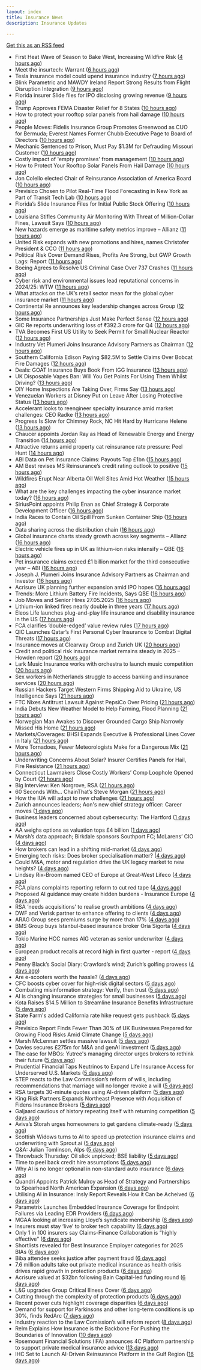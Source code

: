 ```yaml
---
layout: index
title: Insurance News
description: Insurance Updates

---
```


[Get this as an RSS feed](/insurance.rss)

<!-- news_marker starts -->
- First Heat Wave of Season to Bake West, Increasing Wildfire Risk ([4 hours ago](https://www.insurancejournal.com/news/west/2025/05/27/825245.htm))
- Meet the insurtech: Warrant ([6 hours ago](https://www.dig-in.com/news/meet-the-insurtech-warrant))
- Tesla insurance model could upend insurance industry ([7 hours ago](https://www.dig-in.com/opinion/tesla-insurance-model-could-upend-insurance-industry))
- Blink Parametric and MAWDY Ireland Report Strong Results from Flight Disruption Integration ([9 hours ago](https://www.insurtechinsights.com/blink-parametric-and-mawdy-ireland-report-strong-results-from-flight-disruption-integration/))
- Florida insurer Slide files for IPO disclosing growing revenue ([9 hours ago](https://www.dig-in.com/articles/florida-insurer-slide-files-for-ipo-disclosing-growing-revenue))
- Trump Approves FEMA Disaster Relief for 8 States ([10 hours ago](https://www.insurancejournal.com/news/midwest/2025/05/27/825224.htm))
- How to protect your rooftop solar panels from hail damage ([10 hours ago](https://www.dig-in.com/articles/how-to-protect-your-rooftop-solar-panels-from-hail-damage))
- People Moves: Fidelis Insurance Group Promotes Greenwood as CUO for Bermuda; Everest Names Former Chubb Executive Page to Board of Directors ([10 hours ago](https://www.insurancejournal.com/news/international/2025/05/27/825204.htm))
- Mechanic Sentenced to Prison, Must Pay $1.3M for Defrauding Missouri Customer ([10 hours ago](https://www.insurancejournal.com/news/midwest/2025/05/27/825206.htm))
- Costly impact of 'empty promises' from management ([10 hours ago](https://www.insurancebusinessmag.com/uk/business-strategy/costly-impact-of-empty-promises-from-management-537075.aspx))
- How to Protect Your Rooftop Solar Panels From Hail Damage ([10 hours ago](https://www.insurancejournal.com/news/southcentral/2025/05/27/825200.htm))
- Jon Colello elected Chair of Reinsurance Association of America Board ([10 hours ago](https://www.reinsurancene.ws/jon-colello-elected-chair-of-reinsurance-association-of-america-board/))
- Previsico Chosen to Pilot Real-Time Flood Forecasting in New York as Part of Transit Tech Lab ([10 hours ago](https://www.insurtechinsights.com/previsico-chosen-to-pilot-real-time-flood-forecasting-in-new-york-as-part-of-transit-tech-lab/))
- Florida’s Slide Insurance Files for Initial Public Stock Offering ([10 hours ago](https://www.insurancejournal.com/news/southeast/2025/05/27/825191.htm))
- Louisiana Stifles Community Air Monitoring With Threat of Million-Dollar Fines, Lawsuit Says ([10 hours ago](https://www.insurancejournal.com/news/southcentral/2025/05/27/825195.htm))
- New hazards emerge as maritime safety metrics improve – Allianz ([11 hours ago](https://www.insurancebusinessmag.com/uk/news/marine/new-hazards-emerge-as-maritime-safety-metrics-improve--allianz-537061.aspx))
- United Risk expands with new promotions and hires, names Christofer President & CCO ([11 hours ago](https://www.reinsurancene.ws/united-risk-expands-with-new-promotions-and-hires-names-christofer-president-cco/))
- Political Risk Cover Demand Rises, Profits Are Strong, but GWP Growth Lags: Report ([11 hours ago](https://www.insurancejournal.com/news/international/2025/05/27/825128.htm))
- Boeing Agrees to Resolve US Criminal Case Over 737 Crashes ([11 hours ago](https://www.insurancejournal.com/news/national/2025/05/27/825174.htm))
- Cyber risk and environmental issues lead reputational concerns in 2024/25: WTW ([11 hours ago](https://www.reinsurancene.ws/cyber-risk-and-environmental-issues-lead-reputational-concerns-in-2024-25-wtw/))
- What attacks on the UK’s retail sector mean for the global cyber insurance market ([11 hours ago](https://www.insurancebusinessmag.com/uk/news/breaking-news/what-attacks-on-the-uks-retail-sector-mean-for-the-global-cyber-insurance-market-537050.aspx))
- Continental Re announces key leadership changes across Group ([12 hours ago](https://www.reinsurancene.ws/continental-re-announces-key-leadership-changes-across-group/))
- Some Insurance Partnerships Just Make Perfect Sense ([12 hours ago](https://insurance-edge.net/2025/05/27/some-insurance-partnerships-just-make-perfect-sense/))
- GIC Re reports underwriting loss of ₹392.3 crore for Q4 ([12 hours ago](https://www.reinsurancene.ws/gic-re-reports-underwriting-loss-of-%e2%82%b9392-3-crore-for-q4/))
- TVA Becomes First US Utility to Seek Permit for Small Nuclear Reactor ([12 hours ago](https://www.insurancejournal.com/news/southeast/2025/05/27/825158.htm))
- Industry Vet Plumeri Joins Insurance Advisory Partners as Chairman ([12 hours ago](https://www.insurancejournal.com/news/national/2025/05/27/825131.htm))
- Southern California Edison Paying $82.5M to Settle Claims Over Bobcat Fire Damages ([12 hours ago](https://www.insurancejournal.com/news/west/2025/05/27/825153.htm))
- Deals: GOAT Insurance Buys Book From IGG Insurance ([13 hours ago](https://insurance-edge.net/2025/05/27/deals-goat-insurance-buys-book-from-igg-insurance/))
- UK Disposable Vapes Ban: Will You Get Points For Using Them Whilst Driving? ([13 hours ago](https://insurance-edge.net/2025/05/27/uk-disposable-vapes-ban-will-you-get-points-for-using-them-whilst-driving/))
- DIY Home Inspections Are Taking Over, Firms Say ([13 hours ago](https://www.insurancejournal.com/news/national/2025/05/27/824890.htm))
- Venezuelan Workers at Disney Put on Leave After Losing Protective Status ([13 hours ago](https://www.insurancejournal.com/news/southeast/2025/05/27/825133.htm))
- Accelerant looks to reengineer specialty insurance amid market challenges: CEO Radke ([13 hours ago](https://www.reinsurancene.ws/accelerant-looks-to-reengineer-specialty-insurance-amid-market-challenges-ceo-radke/))
- Progress Is Slow for Chimney Rock, NC Hit Hard by Hurricane Helene ([13 hours ago](https://www.insurancejournal.com/news/southeast/2025/05/27/825125.htm))
- Chaucer appoints Jordan Ray as Head of Renewable Energy and Energy Transition ([14 hours ago](https://www.reinsurancene.ws/chaucer-appoints-jordan-ray-as-head-of-renewable-energy-and-energy-transition/))
- Attractive returns amid property cat reinsurance rate pressure: Peel Hunt ([14 hours ago](https://www.reinsurancene.ws/attractive-returns-amid-property-cat-reinsurance-rate-pressure-peel-hunt/))
- ABI Data on Pet Insurance Claims: Payouts Top £1bn ([15 hours ago](https://insurance-edge.net/2025/05/27/abi-data-on-pet-insurance-claims-payouts-top-1bn/))
- AM Best revises MS Reinsurance’s credit rating outlook to positive ([15 hours ago](https://www.reinsurancene.ws/am-best-revises-ms-reinsurances-credit-rating-outlook-to-positive/))
- Wildfires Erupt Near Alberta Oil Well Sites Amid Hot Weather ([15 hours ago](https://www.insurancejournal.com/news/international/2025/05/27/825114.htm))
- What are the key challenges impacting the cyber insurance market today? ([16 hours ago](https://www.insurancebusinessmag.com/uk/news/cyber/what-are-the-key-challenges-impacting-the-cyber-insurance-market-today-536998.aspx))
- SiriusPoint appoints Philip Enan as Chief Strategy & Corporate Development Officer ([16 hours ago](https://www.reinsurancene.ws/siriuspoint-appoints-philip-enan-as-chief-strategy-corporate-development-officer/))
- India Races to Contain Oil Spill From Sunken Container Ship ([16 hours ago](https://www.insurancejournal.com/news/international/2025/05/27/825061.htm))
- Data sharing across the distribution chain ([16 hours ago](https://www.insurancebusinessmag.com/uk/news/breaking-news/data-sharing-across-the-distribution-chain-536997.aspx))
- Global insurance charts steady growth across key segments – Allianz ([16 hours ago](https://www.insurancebusinessmag.com/uk/news/breaking-news/global-insurance-charts-steady-growth-across-key-segments--allianz-536991.aspx))
- Electric vehicle fires up in UK as lithium-ion risks intensify – QBE ([16 hours ago](https://www.insurancebusinessmag.com/uk/news/auto-motor/electric-vehicle-fires-up-in-uk-as-lithiumion-risks-intensify--qbe-536990.aspx))
- Pet insurance claims exceed £1 billion market for the third consecutive year – ABI ([16 hours ago](https://www.insurancebusinessmag.com/uk/news/breaking-news/pet-insurance-claims-exceed-1-billion-market-for-the-third-consecutive-year--abi-536999.aspx))
- Joseph J. Plumeri Joins Insurance Advisory Partners as Chairman and Investor ([16 hours ago](https://www.insurtechinsights.com/joseph-j-plumeri-joins-insurance-advisory-partners-as-chairman-and-investor/))
- Acrisure UK planning further expansion amid IPO hopes ([16 hours ago](https://www.postonline.co.uk/news/7957733/acrisure-uk-planning-further-expansion-amid-ipo-hopes))
- Trends: More Lithium Battery Fire Incidents, Says QBE ([16 hours ago](https://insurance-edge.net/2025/05/27/trends-more-lithium-battery-fire-incidents-says-qbe/))
- Job Moves and Senior Hires 27.05.2025 ([16 hours ago](https://insurance-edge.net/2025/05/27/job-moves-and-senior-hires-27-05-2025/))
- Lithium-ion linked fires nearly double in three years ([17 hours ago](https://www.postonline.co.uk/personal/7957821/lithium-ion-linked-fires-nearly-double-in-three-years))
- Eleos Life launches plug-and-play life insurance and disability insurance in the US ([17 hours ago](https://ifamagazine.com/eleos-life-launches-plug-and-play-life-insurance-and-disability-insurance-in-the-us/))
- FCA clarifies ‘double-edged’ value review rules ([17 hours ago](https://www.postonline.co.uk/regulation/7957818/fca-clarifies-%E2%80%98double-edged%E2%80%99-value-review-rules))
- QIC Launches Qatar’s First Personal Cyber Insurance to Combat Digital Threats ([17 hours ago](https://www.insurtechinsights.com/qic-launches-qatars-first-personal-cyber-insurance-to-combat-digital-threats/))
- Insurance moves at Clearway Group and Zurich UK ([20 hours ago](https://www.insurancebusinessmag.com/uk/news/breaking-news/insurance-moves-at-clearway-group-and-zurich-uk-536969.aspx))
- Credit and political risk insurance market remains steady in 2025 – Howden report ([20 hours ago](https://www.insurancebusinessmag.com/uk/news/breaking-news/credit-and-political-risk-insurance-market-remains-steady-in-2025--howden-report-536968.aspx))
- Lark Music Insurance works with orchestra to launch music competition ([20 hours ago](https://www.insurancebusinessmag.com/uk/news/breaking-news/lark-music-insurance-works-with-orchestra-to-launch-music-competition-536967.aspx))
- Sex workers in Netherlands struggle to access banking and insurance services ([20 hours ago](https://www.insurancebusinessmag.com/uk/news/breaking-news/sex-workers-in-netherlands-struggle-to-access-banking-and-insurance-services-536966.aspx))
- Russian Hackers Target Western Firms Shipping Aid to Ukraine, US Intelligence Says ([21 hours ago](https://www.insurancejournal.com/news/national/2025/05/27/825073.htm))
- FTC Nixes Antitrust Lawsuit Against PepsiCo Over Pricing ([21 hours ago](https://www.insurancejournal.com/news/national/2025/05/27/825066.htm))
- India Debuts New Weather Model to Help Farming, Flood Planning ([21 hours ago](https://www.insurancejournal.com/news/international/2025/05/27/825049.htm))
- Norwegian Man Awakes to Discover Grounded Cargo Ship Narrowly Missed His Home ([21 hours ago](https://www.insurancejournal.com/news/international/2025/05/27/825052.htm))
- Markets/Coverages: BHSI Expands Executive & Professional Lines Cover in Italy ([21 hours ago](https://www.insurancejournal.com/news/international/2025/05/27/825058.htm))
- More Tornadoes, Fewer Meteorologists Make for a Dangerous Mix ([21 hours ago](https://www.insurancejournal.com/news/national/2025/05/27/825070.htm))
- Underwriting Concerns About Solar? Insurer Certifies Panels for Hail, Fire Resistance ([21 hours ago](https://www.insurancejournal.com/news/southeast/2025/05/27/825032.htm))
- Connecticut Lawmakers Close Costly Workers’ Comp Loophole Opened by Court ([21 hours ago](https://www.insurancejournal.com/news/east/2025/05/27/825084.htm))
- Big Interview: Ken Norgrove, RSA ([21 hours ago](https://www.postonline.co.uk/commercial/7957757/big-interview-ken-norgrove-rsa))
- 60 Seconds With... ChainThat’s Steve Morgan ([21 hours ago](https://www.postonline.co.uk/technology/7957440/60-seconds-with-chainthat%E2%80%99s-steve-morgan))
- How the IUA will adapt to new challenges ([21 hours ago](https://www.postonline.co.uk/lloyd%E2%80%99slondon/7957817/how-the-iua-will-adapt-to-new-challenges))
- Zurich announces leaders; Aon's new chief strategy officer: Career moves ([1 days ago](https://www.dig-in.com/news/zurichs-leaders-aons-chief-strategy-officer-career-moves))
- Business leaders concerned about cybersecurity: The Hartford ([1 days ago](https://www.dig-in.com/news/business-leaders-concerned-about-cybersecurity-the-hartford))
- AA weighs options as valuation tops £4 billion ([1 days ago](https://www.insurancebusinessmag.com/uk/news/auto-motor/aa-weighs-options-as-valuation-tops-4-billion-536849.aspx))
- Marsh’s data approach; Birkdale sponsors Southport FC; McLarens’ CIO ([4 days ago](https://www.postonline.co.uk/news/7957810/marsh%E2%80%99s-data-approach-birkdale-sponsors-southport-fc-mclarens%E2%80%99-cio))
- How brokers can lead in a shifting mid-market ([4 days ago](https://www.insurancebusinessmag.com/uk/news/breaking-news/how-brokers-can-lead-in-a-shifting-midmarket-536720.aspx))
- Emerging tech risks: Does broker specialisation matter? ([4 days ago](https://www.insurancebusinessmag.com/uk/news/technology/emerging-tech-risks-does-broker-specialisation-matter-536719.aspx))
- Could M&A, motor and regulation drive the UK legacy market to new heights? ([4 days ago](https://www.postonline.co.uk/reinsurance/7957816/could-ma-motor-and-regulation-drive-the-uk-legacy-market-to-new-heights))
- Lindsey Rix-Broom named CEO of Europe at Great-West Lifeco ([4 days ago](https://www.insurancebusinessmag.com/uk/news/life-insurance/lindsey-rixbroom-named-ceo-of-europe-at-greatwest-lifeco-536718.aspx))
- FCA plans complaints reporting reform to cut red tape ([4 days ago](https://www.insurancebusinessmag.com/uk/news/breaking-news/fca-plans-complaints-reporting-reform-to-cut-red-tape-536717.aspx))
- Proposed AI guidance may create hidden burdens - Insurance Europe ([4 days ago](https://www.insurancebusinessmag.com/uk/news/technology/proposed-ai-guidance-may-create-hidden-burdens--insurance-europe-536716.aspx))
- RSA ‘needs acquisitions’ to realise growth ambitions ([4 days ago](https://www.postonline.co.uk/news/7957807/rsa-%E2%80%98needs-acquisitions%E2%80%99-to-realise-growth-ambitions))
- DWF and Verisk partner to enhance offering to clients ([4 days ago](https://www.postonline.co.uk/news/7957815/dwf-and-verisk-partner-to-enhance-offering-to-clients))
- ARAG Group sees premiums surge by more than 17% ([4 days ago](https://www.insurancebusinessmag.com/uk/news/breaking-news/arag-group-sees-premiums-surge-by-more-than-17-536693.aspx))
- BMS Group buys Istanbul-based insurance broker Oria Sigorta ([4 days ago](https://www.insurancebusinessmag.com/uk/news/breaking-news/bms-group-buys-istanbulbased-insurance-broker-oria-sigorta-536691.aspx))
- Tokio Marine HCC names AIG veteran as senior underwriter ([4 days ago](https://www.insurancebusinessmag.com/uk/news/professional-liability/tokio-marine-hcc-names-aig-veteran-as-senior-underwriter-536690.aspx))
- European product recalls at record high in first quarter - report ([4 days ago](https://www.insurancebusinessmag.com/uk/news/breaking-news/european-product-recalls-at-record-high-in-first-quarter--report-536689.aspx))
- Penny Black’s Social Diary: Crawford’s wind; Zurich’s golfing prowess ([4 days ago](https://www.postonline.co.uk/people/7957569/penny-black%E2%80%99s-social-diary-crawford%E2%80%99s-wind-zurich%E2%80%99s-golfing-prowess))
- Are e-scooters worth the hassle? ([4 days ago](https://www.postonline.co.uk/regulation/7957744/are-e-scooters-worth-the-hassle))
- CFC boosts cyber cover for high-risk digital sectors ([5 days ago](https://www.insurancebusinessmag.com/uk/news/cyber/cfc-boosts-cyber-cover-for-highrisk-digital-sectors-536652.aspx))
- Combating misinformation strategy: Verify, then trust ([5 days ago](https://www.dig-in.com/opinion/strategies-for-fighting-misinformation))
- AI is changing insurance strategies for small businesses ([5 days ago](https://www.dig-in.com/opinion/ai-is-changing-insurance-strategies-for-small-businesses))
- Kota Raises $14.5 Million to Streamline Insurance Benefits Infrastructure ([5 days ago](https://www.insurtechinsights.com/kota-raises-14-5-million-to-streamline-insurance-benefits-infrastructure/))
- State Farm's added California rate hike request gets pushback ([5 days ago](https://www.dig-in.com/news/state-farms-added-california-rate-hike-gets-pushback))
- Previsico Report Finds Fewer Than 30% of UK Businesses Prepared for Growing Flood Risks Amid Climate Change ([5 days ago](https://www.insurtechinsights.com/previsico-report-finds-fewer-than-30-of-uk-businesses-prepared-for-growing-flood-risks-amid-climate-change/))
- Marsh McLennan settles massive lawsuit ([5 days ago](https://www.insurancebusinessmag.com/uk/news/legal-insights/marsh-mclennan-settles-massive-lawsuit-536579.aspx))
- Davies secures £275m for M&A and genAI investment ([5 days ago](https://www.postonline.co.uk/claims/7957808/davies-secures-%C2%A3275m-for-ma-and-genai-investment))
- The case for MBOs: Yutree's managing director urges brokers to rethink their future ([5 days ago](https://www.insurancebusinessmag.com/uk/news/business-resilience/the-case-for-mbos-yutrees-managing-director-urges-brokers-to-rethink-their-future-536561.aspx))
- Prudential Financial Taps Neutrinos to Expand Life Insurance Access for Underserved U.S. Markets ([5 days ago](https://www.insurtechinsights.com/prudential-financial-taps-neutrinos-to-expand-life-insurance-access-for-underserved-u-s-markets/))
- STEP reacts to the Law Commission’s reform of wills, including recommendations that marriage will no longer revoke a will ([5 days ago](https://ifamagazine.com/step-reacts-to-the-law-commissions-reform-of-wills-including-recommendations-that-marriage-will-no-longer-revoke-a-will/))
- RSA targets 30-minute quotes using AI-driven platform ([5 days ago](https://www.postonline.co.uk/commercial/7957756/rsa-targets-30-minute-quotes-using-ai-driven-platform))
- King Risk Partners Expands Northeast Presence with Acquisition of Fidens Insurance Brokers ([5 days ago](https://www.insurtechinsights.com/king-risk-partners-expands-northeast-presence-with-acquisition-of-fidens-insurance-brokers/))
- Galjaard cautious of history repeating itself with returning competition ([5 days ago](https://www.postonline.co.uk/news/7957781/galjaard-cautious-of-history-repeating-itself-with-returning-competition))
- Aviva’s Storah urges homeowners to get gardens climate-ready ([5 days ago](https://www.postonline.co.uk/personal/7957795/aviva%E2%80%99s-storah-urges-homeowners-to-get-gardens-climate-ready))
- Scottish Widows turns to AI to speed up protection insurance claims and underwriting with Sprout.ai ([5 days ago](https://ifamagazine.com/scottish-widows-turns-to-ai-to-speed-up-protection-insurance-claims-and-underwriting-with-sprout-ai/))
- Q&A: Julian Tomlinson, Alps ([5 days ago](https://www.postonline.co.uk/broker/7957208/qa-julian-tomlinson-alps))
- Throwback Thursday: Oil slick unpicked; BSE liability ([5 days ago](https://www.postonline.co.uk/commercial/7956605/throwback-thursday-oil-slick-unpicked-bse-liability))
- Time to peel back credit hire assumptions ([5 days ago](https://www.postonline.co.uk/personal/7957762/time-to-peel-back-credit-hire-assumptions))
- Why AI is no longer optional in non-standard auto insurance ([6 days ago](https://www.dig-in.com/opinion/ais-role-in-non-standard-auto-insurance))
- Quandri Appoints Patrick Mulroy as Head of Strategy and Partnerships to Spearhead North American Expansion ([6 days ago](https://www.insurtechinsights.com/quandri-appoints-patrick-mulroy-as-head-of-strategy-and-partnerships-to-spearhead-north-american-expansion/))
- Utilising AI in Insurance: Insly Report Reveals How it Can be Acheived ([6 days ago](https://thefintechtimes.com/utilising-ai-in-insurance-insly-report-reveals-how-it-can-be-acheived/))
- Parametrix Launches Embedded Insurance Coverage for Endpoint Failures via Leading EDR Providers ([6 days ago](https://www.insurtechinsights.com/parametrix-launches-embedded-insurance-coverage-for-endpoint-failures-via-leading-edr-providers/))
- MGAA looking at increasing Lloyd’s syndicate membership ([6 days ago](https://www.postonline.co.uk/news/7957794/mgaa-looking-at-increasing-lloyd%E2%80%99s-syndicate-membership))
- Insurers must stay ‘live’ to broker tech capability ([6 days ago](https://www.postonline.co.uk/broker/7957792/insurers-must-stay-%E2%80%98live%E2%80%99-to-broker-tech-capability))
- Only 1 in 100 insurers say Claims-Finance Collaboration is “highly effective” ([6 days ago](https://ifamagazine.com/only-1-in-100-insurers-say-claims-finance-collaboration-is-highly-effective/))
- Shortlists revealed for Best Insurance Employer categories for 2025 BIAs ([6 days ago](https://www.postonline.co.uk/broker/7957793/shortlists-revealed-for-best-insurance-employer-categories-for-2025-bias))
- Biba attendee seeks justice after payment fraud ([6 days ago](https://www.postonline.co.uk/news/7957800/biba-attendee-seeks-justice-after-payment-fraud))
- 7.6 million adults take out private medical insurance as health crisis drives rapid growth in protection products ([6 days ago](https://ifamagazine.com/7-6-million-adults-take-out-private-medical-insurance-as-health-crisis-drives-rapid-growth-in-protection-products/))
- Acrisure valued at $32bn following Bain Capital-led funding round ([6 days ago](https://www.postonline.co.uk/broker/7957799/acrisure-valued-at-32bn-following-bain-capital-led-funding-round))
- L&G upgrades Group Critical Illness Cover ([6 days ago](https://ifamagazine.com/lg-upgrades-group-critical-illness-cover/))
- Cutting through the complexity of protection products ([6 days ago](https://ifamagazine.com/cutting-through-the-complexity-of-protection-products/))
- Recent power cuts highlight coverage disparities ([6 days ago](https://www.postonline.co.uk/commercial/7957791/recent-power-cuts-highlight-coverage-disparities))
- Demand for support for Parkinsons and other long-term conditions is up 30%, finds RedArc ([7 days ago](https://ifamagazine.com/demand-for-support-for-parkinsons-and-other-long-term-conditions-is-up-30-finds-redarc/))
- Industry reaction to the Law Comission’s will reform report ([8 days ago](https://ifamagazine.com/industry-reaction-to-the-law-comissions-will-reform-report/))
- Relm Explains How Insurance is the Backbone For Pushing the Boundaries of Innovation ([10 days ago](https://thefintechtimes.com/relm-explains-how-insurance-is-the-backbone-for-pushing-the-boundaries-of-innovation/))
- Rosemount Financial Solutions (IFA) announces 4C Platform partnership to support private medical insurance advice ([13 days ago](https://ifamagazine.com/rosemount-financial-solutions-ifa-announces-4c-platform-partnership-to-support-private-medical-insurance-advice/))
- IHC Set to Launch AI-Driven Reinsurance Platform in the Gulf Region ([16 days ago](https://thefintechtimes.com/ihc-set-to-launch-ai-driven-reinsurance-platform/))

<!-- news_marker ends -->